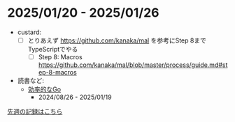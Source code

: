 # 2025/01/20 - 2025/01/26

- custard:
    - [ ] とりあえず <https://github.com/kanaka/mal> を参考にStep 8までTypeScriptでやる
        - [ ] Step 8: Macros <https://github.com/kanaka/mal/blob/master/process/guide.md#step-8-macros>
- 読書など:
    - [効率的なGo](https://www.oreilly.co.jp//books/9784814400539/)
        - 2024/08/26 - 2025/01/19

[先週の記録はこちら](https://github.com/igrep/daily-commits/blob/44f048589aab690f7f0680ee5054ffa2dba8f897/yesterday.md)
